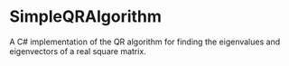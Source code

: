 # SimpleQRAlgorithm
A C# implementation of the QR algorithm for finding the eigenvalues and eigenvectors of a real square matrix.

